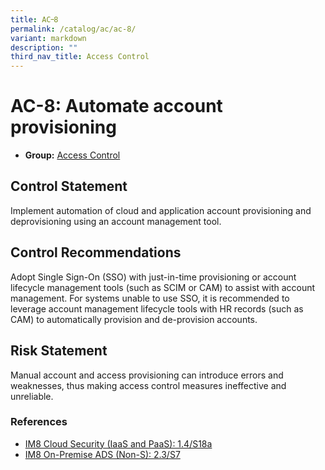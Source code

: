 ```yaml
---
title: AC᠆8
permalink: /catalog/ac/ac-8/
variant: markdown
description: ""
third_nav_title: Access Control
---
```

# AC-8: Automate account provisioning

* **Group:** [Access Control](/catalog/ac)

## Control Statement

Implement automation of cloud and application account provisioning and deprovisioning using an account management tool.

## Control Recommendations

Adopt Single Sign-On (SSO) with just-in-time provisioning or account lifecycle management tools (such as SCIM or CAM) to assist with account management. For systems unable to use SSO, it is recommended to leverage account management lifecycle tools with HR records (such as CAM) to automatically provision and de-provision accounts.

## Risk Statement

Manual account and access provisioning can introduce errors and weaknesses, thus making access control measures ineffective and unreliable.



### References


 * [IM8 Cloud Security (IaaS and PaaS): 1.4/S18a](https://intranet.mof.gov.sg/portal/IM/Themes/IT-Management/Cloud/Topics/Cloud-Security.aspx)
 * [IM8 On-Premise ADS (Non-S): 2.3/S7](https://intranet.mof.gov.sg/portal/IM/Themes/IT-Management/On-Premise/Topics/Application-Development-Security-(For-Non-S).aspx)
